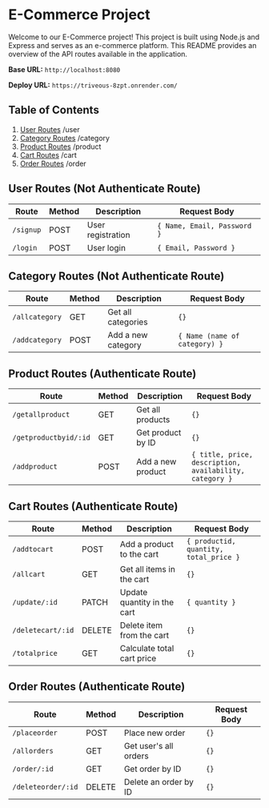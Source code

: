 # E-Commerce Project

Welcome to our E-Commerce project! This project is built using Node.js and Express and serves as an e-commerce platform. This README provides an overview of the API routes available in the application.

**Base URL:** `http://localhost:8080`

**Deploy URL:** `https://triveous-8zpt.onrender.com/`

## Table of Contents

1. [User Routes](#user-routes-not-authenticate)  /user
2. [Category Routes](#category-routes-not-authenticate)  /category
3. [Product Routes](#product-routes-authenticate)  /product
4. [Cart Routes](#cart-routes-authenticate)   /cart
5. [Order Routes](#order-routes-authenticate)  /order

## User Routes (Not Authenticate Route)

| Route       | Method | Description              | Request Body        |
|-------------|--------|--------------------------|---------------------|
| `/signup`   | POST   | User registration        | `{ Name, Email, Password }` |
| `/login`    | POST   | User login               | `{ Email, Password }` |

## Category Routes (Not Authenticate Route)

| Route           | Method | Description                  | Request Body        |
|-----------------|--------|------------------------------|---------------------|
| `/allcategory`  | GET    | Get all categories           | `{}`                |
| `/addcategory`  | POST   | Add a new category           | `{ Name (name of category) }`          |

## Product Routes (Authenticate Route)

| Route                 | Method | Description                   | Request Body                                   |
|-----------------------|--------|-------------------------------|------------------------------------------------|
| `/getallproduct`      | GET    | Get all products              | `{}`                                           |
| `/getproductbyid/:id` | GET    | Get product by ID            | `{}`                                           |
| `/addproduct`         | POST   | Add a new product            | `{ title, price, description, availability, category }` |

## Cart Routes (Authenticate Route)

| Route                | Method | Description                  | Request Body                                   |
|----------------------|--------|------------------------------|------------------------------------------------|
| `/addtocart`         | POST   | Add a product to the cart    | `{ productid, quantity, total_price }` |
| `/allcart`           | GET    | Get all items in the cart    | `{}`                                           |
| `/update/:id`        | PATCH  | Update quantity in the cart  | `{ quantity }`                                 |
| `/deletecart/:id`    | DELETE | Delete item from the cart    | `{}`                                           |
| `/totalprice`        | GET    | Calculate total cart price   | `{}`                                           |

## Order Routes (Authenticate Route)

| Route               | Method | Description                | Request Body |
|---------------------|--------|----------------------------|--------------|
| `/placeorder`       | POST   | Place  new order          | `{}`         |
| `/allorders`        | GET    | Get user's all orders      | `{}`         |
| `/order/:id`        | GET    | Get order by ID            | `{}`         |
| `/deleteorder/:id`  | DELETE | Delete an order by ID      | `{}`         |


